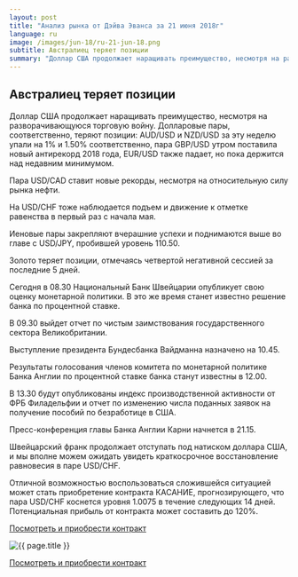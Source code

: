 ```yaml
---
layout: post
title: "Анализ рынка от Дэйва Эванса за 21 июня 2018г"
language: ru
image: /images/jun-18/ru-21-jun-18.png
subtitle: Австралиец теряет позиции
summary: "Доллар США продолжает наращивать преимущество, несмотря на разворачивающуюся торговую войну. Долларовые пары, соответственно, теряют позиции: AUD/USD и NZD/USD за эту неделю упали на 1% и 1.50% соответственно, пара GBP/USD утром поставила новый антирекорд 2018 года, EUR/USD также падает, но пока держится над недавним минимумом"
---
```

##  Австралиец теряет позиции

Доллар США продолжает наращивать преимущество, несмотря на разворачивающуюся торговую войну. Долларовые пары, соответственно, теряют позиции: AUD/USD и NZD/USD за эту неделю упали на 1% и 1.50% соответственно, пара GBP/USD утром поставила новый антирекорд 2018 года, EUR/USD также падает, но пока держится над недавним минимумом.

Пара USD/CAD ставит новые рекорды, несмотря на относительную силу рынка нефти.

На USD/CHF тоже наблюдается подъем и движение к отметке равенства в первый раз с начала мая.

Иеновые пары закрепляют вчерашние успехи и поднимаются выше во главе с USD/JPY, пробившей уровень 110.50.

Золото теряет позиции, отмечаясь четвертой негативной сессией за последние 5 дней.
 
 
Сегодня в 08.30 Национальный Банк Швейцарии опубликует свою оценку монетарной политики. В это же время станет известно решение банка по процентной ставке.

В 09.30 выйдет отчет по чистым заимствования государственного сектора Великобритании.

Выступление президента Бундесбанка Вайдманна назначено на 10.45.

Результаты голосования членов комитета по монетарной политике Банка Англии по процентной ставке банка станут известны в 12.00.

В 13.30 будут опубликованы индекс производственной активности от ФРБ Филадельфии и отчет по изменению числа поданных заявок на получение пособий по безработице в США.

Пресс-конференция главы Банка Англии Карни начнется в 21.15.
 
 
Швейцарский франк продолжает отступать под натиском доллара США, и мы вполне можем ожидать увидеть краткосрочное восстановление равновесия в паре USD/CHF.

Отличной возможностью воспользоваться сложившейся ситуацией может стать приобретение контракта КАСАНИЕ, прогнозирующего, что пара USD/CHF коснется уровня 1.0075 в течение следующих 14 дней. Потенциальная прибыль от контракта может составить до 120%.


<a href="http://record.binary.com/_bivVDfg8lHux76XffYA0JmNd7ZgqdRLk/1/market=forex&underlying=frxUSDCHF&formname=touchnotouch&duration_amount=14&duration_units=d&amount=10&amount_type=stake&expiry_type=duration&barrier=1.0075" target="_blank">Посмотреть и приобрести контракт</a>

<img src="{{ site.url }}/images/jun-18/ru-21-jun-18.png" alt="{{ page.title }}"  title="{{ page.title }}">

<a href="%LINK%%?https://www.binary.com/d/trade.cgi?market=forex&underlying=frxUSDCHF&formname=touchnotouch&duration_amount=14&duration_units=d&amount=10&amount_type=stake&expiry_type=duration&barrier=1.0075" target="_blank">Посмотреть и приобрести контракт</a>
